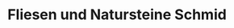 ---
title: "Fliesen und Natursteine Schmid"
url: /kissing/fliesen-und-natursteine-schmid/
shop: Fliesen
---